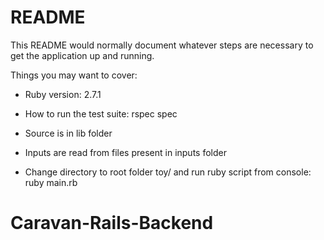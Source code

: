 # README

This README would normally document whatever steps are necessary to get the
application up and running.

Things you may want to cover:

* Ruby version: 2.7.1

* How to run the test suite: rspec spec

* Source is in lib folder

* Inputs are read from files present in inputs folder

* Change directory to root folder toy/ and run ruby script from console: ruby main.rb

# Caravan-Rails-Backend
